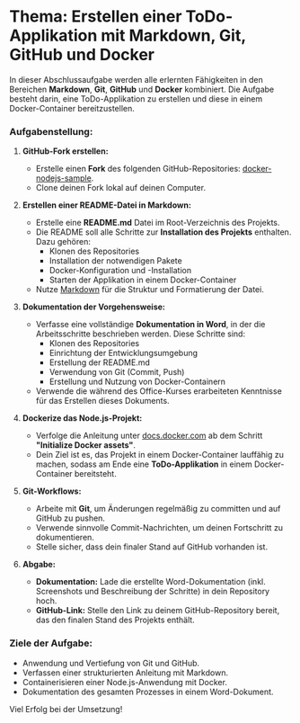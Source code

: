 # **Thema:** Erstellen einer ToDo-Applikation mit Markdown, Git, GitHub und Docker

In dieser Abschlussaufgabe werden alle erlernten Fähigkeiten in den Bereichen **Markdown**, **Git**, **GitHub** und **Docker** kombiniert. Die Aufgabe besteht darin, eine ToDo-Applikation zu erstellen und diese in einem Docker-Container bereitzustellen.

### **Aufgabenstellung:**

1. **GitHub-Fork erstellen:**
   - Erstelle einen **Fork** des folgenden GitHub-Repositories: [docker-nodejs-sample](https://github.com/ICT-BLJ/docker-nodejs-sample).
   - Clone deinen Fork lokal auf deinen Computer.

2. **Erstellen einer README-Datei in Markdown:**
   - Erstelle eine **README.md** Datei im Root-Verzeichnis des Projekts.
   - Die README soll alle Schritte zur **Installation des Projekts** enthalten. Dazu gehören:
     - Klonen des Repositories
     - Installation der notwendigen Pakete
     - Docker-Konfiguration und -Installation
     - Starten der Applikation in einem Docker-Container
   - Nutze [Markdown](https://www.markdownguide.org/cheat-sheet/) für die Struktur und Formatierung der Datei.

3. **Dokumentation der Vorgehensweise:**
   - Verfasse eine vollständige **Dokumentation in Word**, in der die Arbeitsschritte beschrieben werden. Diese Schritte sind:
     - Klonen des Repositories
     - Einrichtung der Entwicklungsumgebung
     - Erstellung der README.md
     - Verwendung von Git (Commit, Push)
     - Erstellung und Nutzung von Docker-Containern
   - Verwende die während des Office-Kurses erarbeiteten Kenntnisse für das Erstellen dieses Dokuments.

4. **Dockerize das Node.js-Projekt:**
   - Verfolge die Anleitung unter [docs.docker.com](https://docs.docker.com/guides/language/nodejs/containerize/) ab dem Schritt **"Initialize Docker assets"**.
   - Dein Ziel ist es, das Projekt in einem Docker-Container lauffähig zu machen, sodass am Ende eine **ToDo-Applikation** in einem Docker-Container bereitsteht.

5. **Git-Workflows:**
   - Arbeite mit **Git**, um Änderungen regelmäßig zu committen und auf GitHub zu pushen.
   - Verwende sinnvolle Commit-Nachrichten, um deinen Fortschritt zu dokumentieren.
   - Stelle sicher, dass dein finaler Stand auf GitHub vorhanden ist.

6. **Abgabe:**
   - **Dokumentation:** Lade die erstellte Word-Dokumentation (inkl. Screenshots und Beschreibung der Schritte) in dein Repository hoch.
   - **GitHub-Link:** Stelle den Link zu deinem GitHub-Repository bereit, das den finalen Stand des Projekts enthält.

### **Ziele der Aufgabe:**
- Anwendung und Vertiefung von Git und GitHub.
- Verfassen einer strukturierten Anleitung mit Markdown.
- Containerisieren einer Node.js-Anwendung mit Docker.
- Dokumentation des gesamten Prozesses in einem Word-Dokument.
  
Viel Erfolg bei der Umsetzung!
